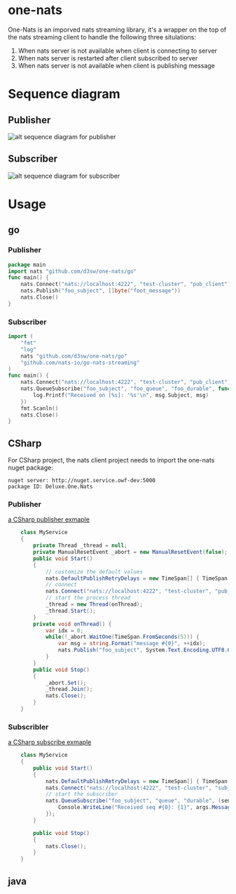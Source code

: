 # one-nats
One-Nats is an imporved nats streaming library, it's a wrapper on the top of the nats streaming client to handle the following three situlations:
1. When nats server is not available when client is connecting to server
1. When nats server is restarted after client subscribed to server
1. When nats server is not available when client is publishing message

# Sequence diagram
## Publisher 
![alt sequence diagram for publisher](docs/one-nats.pub.png)

## Subscriber
![alt sequence diagram for subscriber](docs/one-nats.sub.png)

# Usage
## go
### Publisher
```go
package main
import nats "github.com/d3sw/one-nats/go"
func main() {
	nats.Connect("nats://localhost:4222", "test-cluster", "pub_client")
	nats.Publish("foo_subject", []byte("foot_message"))
	nats.Close()
}
```
### Subscriber
```go
import (
	"fmt"
	"log"
	nats "github.com/d3sw/one-nats/go"
	"github.com/nats-io/go-nats-streaming"
)
func main() {
	nats.Connect("nats://localhost:4222", "test-cluster", "pub_client")
	nats.QueueSubscribe("foo_subject", "foo_queue", "foo_durable", func(msg *stan.Msg) {
		log.Printf("Received on [%s]: '%s'\n", msg.Subject, msg)
	})
	fmt.Scanln()
	nats.Close()
}
```

## CSharp
For CSharp project, the nats client project needs to import the one-nats nuget package:
```text
nuget server: http://nuget.service.owf-dev:5000
package ID: Deluxe.One.Nats
```
### Publisher
[a CSharp publisher exmaple](csharp/examples/pub)
```csharp
    class MyService
    {
        private Thread _thread = null;
        private ManualResetEvent _abort = new ManualResetEvent(false);
        public void Start()
        {
            // customize the default values
            nats.DefaultPublishRetryDelays = new TimeSpan[] { TimeSpan.FromSeconds(10), TimeSpan.FromSeconds(20), TimeSpan.FromSeconds(30), TimeSpan.FromSeconds(60) };
            // connect
            nats.Connect("nats://localhost:4222", "test-cluster", "pub_client");
            // start the process thread
            _thread = new Thread(onThread);
            _thread.Start();
        }
        private void onThread() {
            var idx = 0;
            while(!_abort.WaitOne(TimeSpan.FromSeconds(5))) {
                var msg = string.Format("message #{0}", ++idx);
                nats.Publish("foo_subject", System.Text.Encoding.UTF8.GetBytes(msg));
            }
        }
        public void Stop()
        {
            _abort.Set();
            _thread.Join();
            nats.Close();
        }
    }
```
### Subscribler
[a CSharp subscribe exmaple](csharp/examples/sub)
```csharp
    class MyService
    {
        public void Start()
        {
            nats.DefaultPublishRetryDelays = new TimeSpan[] { TimeSpan.FromSeconds(10), TimeSpan.FromSeconds(20), TimeSpan.FromSeconds(30), TimeSpan.FromSeconds(60) };
            nats.Connect("nats://localhost:4222", "test-cluster", "sub_client");
            // start the subscriber
            nats.QueueSubscribe("foo_subject", "queue", "durable", (sender, args)=>{
                Console.WriteLine("Received seq #{0}: {1}", args.Message.Sequence, System.Text.Encoding.UTF8.GetString(args.Message.Data));
            });            
        }

        public void Stop()
        {
            nats.Close();
        }
    }
```

## java
